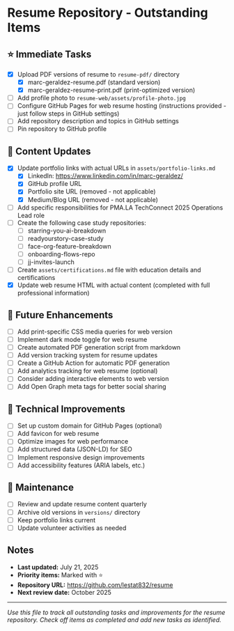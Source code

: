 # Resume Repository - Outstanding Items

## ⭐ Immediate Tasks
- [x] Upload PDF versions of resume to `resume-pdf/` directory
  - [x] marc-geraldez-resume.pdf (standard version)
  - [x] marc-geraldez-resume-print.pdf (print-optimized version)
- [ ] Add profile photo to `resume-web/assets/profile-photo.jpg`
- [ ] Configure GitHub Pages for web resume hosting (instructions provided - just follow steps in GitHub settings)
- [ ] Add repository description and topics in GitHub settings
- [ ] Pin repository to GitHub profile

## 📝 Content Updates
- [x] Update portfolio links with actual URLs in `assets/portfolio-links.md`
  - [x] LinkedIn: https://www.linkedin.com/in/marc-geraldez/
  - [x] GitHub profile URL
  - [x] Portfolio site URL (removed - not applicable)
  - [x] Medium/Blog URL (removed - not applicable)
- [ ] Add specific responsibilities for PMA.LA TechConnect 2025 Operations Lead role
- [ ] Create the following case study repositories:
  - [ ] starring-you-ai-breakdown
  - [ ] readyourstory-case-study
  - [ ] face-org-feature-breakdown
  - [ ] onboarding-flows-repo
  - [ ] jj-invites-launch
- [ ] Create `assets/certifications.md` file with education details and certifications
- [x] Update web resume HTML with actual content (completed with full professional information)

## 🚀 Future Enhancements
- [ ] Add print-specific CSS media queries for web version
- [ ] Implement dark mode toggle for web resume
- [ ] Create automated PDF generation script from markdown
- [ ] Add version tracking system for resume updates
- [ ] Create a GitHub Action for automatic PDF generation
- [ ] Add analytics tracking for web resume (optional)
- [ ] Consider adding interactive elements to web version
- [ ] Add Open Graph meta tags for better social sharing

## 🔧 Technical Improvements
- [ ] Set up custom domain for GitHub Pages (optional)
- [ ] Add favicon for web resume
- [ ] Optimize images for web performance
- [ ] Add structured data (JSON-LD) for SEO
- [ ] Implement responsive design improvements
- [ ] Add accessibility features (ARIA labels, etc.)

## 📅 Maintenance
- [ ] Review and update resume content quarterly
- [ ] Archive old versions in `versions/` directory
- [ ] Keep portfolio links current
- [ ] Update volunteer activities as needed

## Notes
- **Last updated:** July 21, 2025
- **Priority items:** Marked with ⭐
- **Repository URL:** https://github.com/lestat832/resume
- **Next review date:** October 2025

---

*Use this file to track all outstanding tasks and improvements for the resume repository. Check off items as completed and add new tasks as identified.*